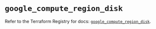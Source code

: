 # `google_compute_region_disk`

Refer to the Terraform Registry for docs: [`google_compute_region_disk`](https://registry.terraform.io/providers/hashicorp/google/6.20.0/docs/resources/compute_region_disk).
